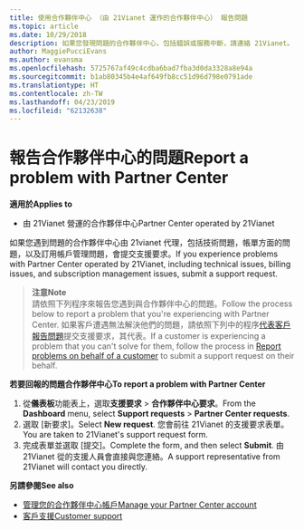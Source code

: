 ```yaml
---
title: 使用合作夥伴中心 （由 21Vianet 運作的合作夥伴中心） 報告問題
ms.topic: article
ms.date: 10/29/2018
description: 如果您發現問題的合作夥伴中心，包括錯誤或服務中斷，請連絡 21Vianet。
author: MaggiePucciEvans
ms.author: evansma
ms.openlocfilehash: 5725767af49c4cdba6bad7fba3d0da3328a8e94a
ms.sourcegitcommit: b1ab80345b4e4af649fb8cc51d96d798e0791ade
ms.translationtype: HT
ms.contentlocale: zh-TW
ms.lasthandoff: 04/23/2019
ms.locfileid: "62132638"
---
```

# <a name="report-a-problem-with-partner-center"></a><span data-ttu-id="4c94e-103">報告合作夥伴中心的問題</span><span class="sxs-lookup"><span data-stu-id="4c94e-103">Report a problem with Partner Center</span></span> 


<span data-ttu-id="4c94e-104">**適用於**</span><span class="sxs-lookup"><span data-stu-id="4c94e-104">**Applies to**</span></span>

-   <span data-ttu-id="4c94e-105">由 21Vianet 營運的合作夥伴中心</span><span class="sxs-lookup"><span data-stu-id="4c94e-105">Partner Center operated by 21Vianet</span></span>


<span data-ttu-id="4c94e-106">如果您遇到問題的合作夥伴中心由 21vianet 代理，包括技術問題，帳單方面的問題，以及訂用帳戶管理問題，會提交支援要求。</span><span class="sxs-lookup"><span data-stu-id="4c94e-106">If you experience problems with Partner Center operated by 21Vianet, including technical issues, billing issues, and subscription management issues, submit a support request.</span></span> 

><span data-ttu-id="4c94e-107">**注意**</span><span class="sxs-lookup"><span data-stu-id="4c94e-107">**Note**</span></span><br><span data-ttu-id="4c94e-108">請依照下列程序來報告您遇到與合作夥伴中心的問題。</span><span class="sxs-lookup"><span data-stu-id="4c94e-108">Follow the process below to report a problem that you're experiencing with Partner Center.</span></span> <span data-ttu-id="4c94e-109">如果客戶遭遇無法解決他們的問題，請依照下列中的程序[代表客戶報告問題](report-problems-on-behalf-of-a-customer.md)提交支援要求，其代表。</span><span class="sxs-lookup"><span data-stu-id="4c94e-109">If a customer is experiencing a problem that you can't solve for them, follow the process in [Report problems on behalf of a customer](report-problems-on-behalf-of-a-customer.md) to submit a support request on their behalf.</span></span>

<span data-ttu-id="4c94e-110">**若要回報的問題合作夥伴中心**</span><span class="sxs-lookup"><span data-stu-id="4c94e-110">**To report a problem with Partner Center**</span></span>

1.  <span data-ttu-id="4c94e-111">從**儀表板**功能表上，選取**支援要求** &gt; **合作夥伴中心要求**。</span><span class="sxs-lookup"><span data-stu-id="4c94e-111">From the **Dashboard** menu, select **Support requests** &gt; **Partner Center requests**.</span></span>
2.  <span data-ttu-id="4c94e-112">選取 \[新要求\]。</span><span class="sxs-lookup"><span data-stu-id="4c94e-112">Select **New request**.</span></span> <span data-ttu-id="4c94e-113">您會前往 21Vianet 的支援要求表單。</span><span class="sxs-lookup"><span data-stu-id="4c94e-113">You are taken to 21Vianet's support request form.</span></span> 
3.  <span data-ttu-id="4c94e-114">完成表單並選取 \[提交\]。</span><span class="sxs-lookup"><span data-stu-id="4c94e-114">Complete the form, and then select **Submit**.</span></span> <span data-ttu-id="4c94e-115">由 21Vianet 從的支援人員會直接與您連絡。</span><span class="sxs-lookup"><span data-stu-id="4c94e-115">A support representative from 21Vianet will contact you directly.</span></span>

<span data-ttu-id="4c94e-116">**另請參閱**</span><span class="sxs-lookup"><span data-stu-id="4c94e-116">**See also**</span></span>

-   [<span data-ttu-id="4c94e-117">管理您的合作夥伴中心帳戶</span><span class="sxs-lookup"><span data-stu-id="4c94e-117">Manage your Partner Center account</span></span>](partner-center-account-setup.md)
-   [<span data-ttu-id="4c94e-118">客戶支援</span><span class="sxs-lookup"><span data-stu-id="4c94e-118">Customer support</span></span>](customer-support.md)

 





